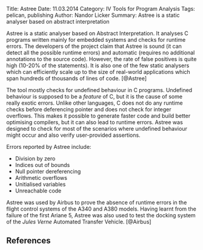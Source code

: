 Title: Astree
Date: 11.03.2014
Category: IV Tools for Program Analysis
Tags: pelican, publishing
Author: Nandor Licker
Summary: Astree is a static analyser based on abstract interpretation

Astree is a static analyser based on Abstract Interpretation. It analyses C
programs written mainly for embedded systems and checks for runtime errors.
The developers of the project claim that Astree is sound (it can detect all the
possible runtime errors) and automatic (requires no additional annotations to
the source code). However, the rate of false positives is quite high (10-20% of
the statements). It is also one of the few static analysers which can
efficiently scale up to the size of real-world applications which span hundreds
of thousands of lines of code. [@Astree]

The tool mostly checks for undefined behaviour in C programs. Undefined
behaviour is supposed to be a *feature* of C, but it is the cause of some really
exotic errors. Unlike other languages, C does not do any runtime checks before
deferencing pointer and does not check for integer overflows. This makes it
possible to generate faster code and build better optimising compilers, but it
can also lead to runtime errors. Astree was designed to check for most of
the scenarios where undefined behaviour might occur and also verify
user-provided assertions.

Errors reported by Astree include:

* Division by zero
* Indices out of bounds
* Null pointer dereferencing
* Arithmetic overflows
* Unitialised variables
* Unreachable code

Astree was used by Airbus to prove the absence of runtime errors in the flight
control systems of the A340 and A380 models. Having learnt from the failure of
the first Ariane 5, Astree was also used to test the docking system of the
*Jules Verne* Automated Transfer Vehicle. [@Airbus]

References
----------

[@Astree "The Astree Static Analyzer"]: http://www.astree.ens.fr/
[@Airbus "Success stories"]: http://www.absint.com/astree/index.htm